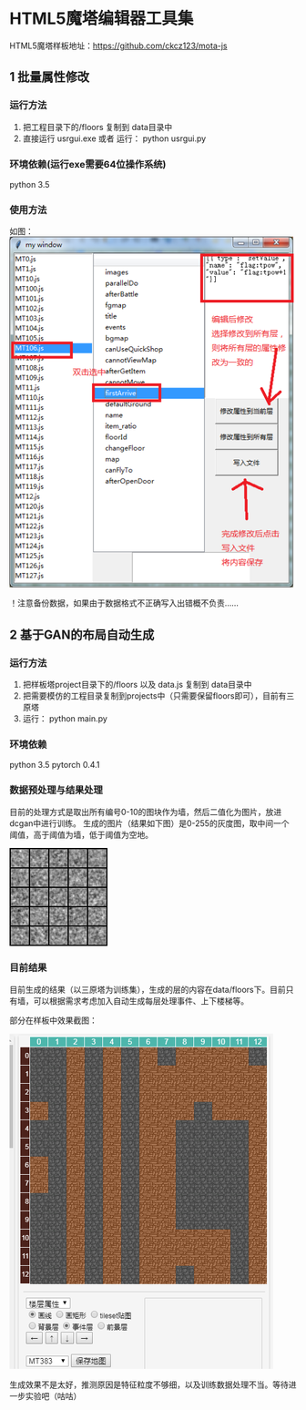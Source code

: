# HTML5魔塔编辑器工具集

HTML5魔塔样板地址：https://github.com/ckcz123/mota-js

## 1 批量属性修改

### 运行方法
1. 把工程目录下的/floors 复制到 data目录中
2. 直接运行 usrgui.exe 或者 运行： python usrgui.py

### 环境依赖(运行exe需要64位操作系统)
python 3.5

### 使用方法
如图：
![](images/step.png)

！注意备份数据，如果由于数据格式不正确写入出错概不负责……


## 2 基于GAN的布局自动生成

### 运行方法
1. 把样板塔project目录下的/floors 以及 data.js 复制到 data目录中
2. 把需要模仿的工程目录复制到projects中（只需要保留floors即可），目前有三原塔
3. 运行： python main.py

### 环境依赖
python 3.5
pytorch 0.4.1

### 数据预处理与结果处理

目前的处理方式是取出所有编号0-10的图块作为墙，然后二值化为图片，放进dcgan中进行训练。
生成的图片（结果如下图）是0-255的灰度图，取中间一个阈值，高于阈值为墙，低于阈值为空地。

![](images/0.png)

### 目前结果
目前生成的结果（以三原塔为训练集），生成的层的内容在data/floors下。目前只有墙，可以根据需求考虑加入自动生成每层处理事件、上下楼梯等。


部分在样板中效果截图：

![](images/截图.bmp)



生成效果不是太好，推测原因是特征粒度不够细，以及训练数据处理不当。等待进一步实验吧（咕咕）


